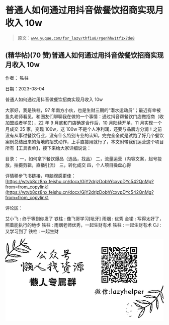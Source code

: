 # 普通人如何通过用抖音做餐饮招商实现月收入 10w

> 原文：[`www.yuque.com/for_lazy/thfiu8/rgenhhw1tf1x7de8`](https://www.yuque.com/for_lazy/thfiu8/rgenhhw1tf1x7de8)



## (精华帖)(70 赞)普通人如何通过用抖音做餐饮招商实现月收入 10w 

作者： 铁柱 

日期：2023-08-04 

普通人如何通过用抖音做餐饮招商实现月收入 10w 

大家好，我是铁柱，97 年南方小伙，也是生财三期的“潜水运动员”；最近有幸被鱼丸老师看见，和圈友们聊聊我在做的一个事情：通过抖音帮餐饮门店做招商（收加盟或者学员），22 年 9 月底和门店确定合作后，10 月陆续开单，11 月实现一个月成交 35 家，变现 100w，这 100w 不是个人净利润，还要与品牌方分润！之前没有从事过餐饮行业，没有什么特别专业的认知，完完全全就是试跑了好几个餐饮案例总结出来的落地的招式动作，上手直接用就行了，本文附带我们运营这个项目所有【工具表单】，接下来给大家详细说说： 

目录： 一，如何拿下餐饮爆品（选品，找品） 二，流量运营（内容文案，起号投放，拍摄剪辑，直播引流） 三，转化成交 四，个人项目操盘心得 

详情移步飞书链接，电脑观感更佳：[https://wtvb8cz8nx.feishu.cn/docx/GjY2drjzDobhYcxvpDYc542QnMg?from=from_copylink](https://wtvb8cz8nx.feishu.cn/docx/GjY2drjzDobhYcxvpDYc542QnMg?from=from_copylink) 

评论区： 

艾小飞 : 终于等到你发了 铁柱 : 像飞哥学习[呲牙] 雨烟 : 优秀 金锘 : 写得太好了，照着能执行的地步 铁柱 : 雨烟老师优秀，一起生财有术 铁柱 : 一起生财有术 CJ : 又学习到了 铁柱 : 一起生财 

![](img/894d30a529e7c37bcd3392323c99941c.png)  